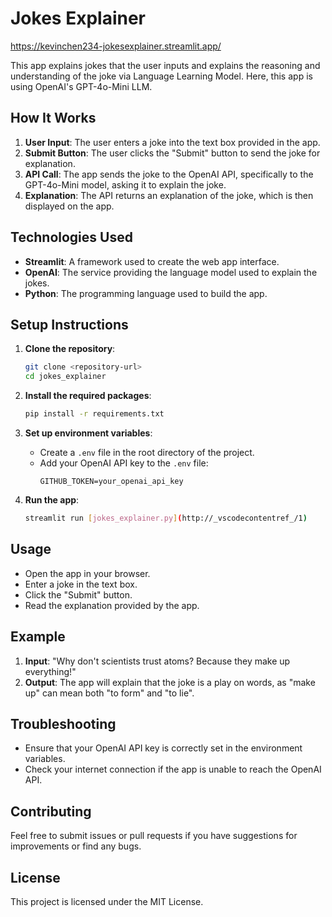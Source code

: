 # Jokes Explainer
https://kevinchen234-jokesexplainer.streamlit.app/

This app explains jokes that the user inputs and explains the reasoning and understanding of the joke via Language Learning Model. Here, this app is using OpenAI's GPT-4o-Mini LLM.

## How It Works

1. **User Input**: The user enters a joke into the text box provided in the app.
2. **Submit Button**: The user clicks the "Submit" button to send the joke for explanation.
3. **API Call**: The app sends the joke to the OpenAI API, specifically to the GPT-4o-Mini model, asking it to explain the joke.
4. **Explanation**: The API returns an explanation of the joke, which is then displayed on the app.

## Technologies Used

- **Streamlit**: A framework used to create the web app interface.
- **OpenAI**: The service providing the language model used to explain the jokes.
- **Python**: The programming language used to build the app.

## Setup Instructions

1. **Clone the repository**:
    ```sh
    git clone <repository-url>
    cd jokes_explainer
    ```

2. **Install the required packages**:
    ```sh
    pip install -r requirements.txt
    ```

3. **Set up environment variables**:
    - Create a `.env` file in the root directory of the project.
    - Add your OpenAI API key to the `.env` file:
        ```
        GITHUB_TOKEN=your_openai_api_key
        ```

4. **Run the app**:
    ```sh
    streamlit run [jokes_explainer.py](http://_vscodecontentref_/1)
    ```

## Usage

- Open the app in your browser.
- Enter a joke in the text box.
- Click the "Submit" button.
- Read the explanation provided by the app.

## Example

1. **Input**: "Why don't scientists trust atoms? Because they make up everything!"
2. **Output**: The app will explain that the joke is a play on words, as "make up" can mean both "to form" and "to lie".

## Troubleshooting

- Ensure that your OpenAI API key is correctly set in the environment variables.
- Check your internet connection if the app is unable to reach the OpenAI API.

## Contributing

Feel free to submit issues or pull requests if you have suggestions for improvements or find any bugs.

## License

This project is licensed under the MIT License.

